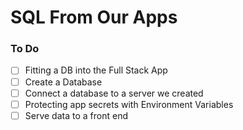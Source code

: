# SQL From Our Apps

### To Do

- [ ] Fitting a DB into the Full Stack App
- [ ] Create a Database
- [ ] Connect a database to a server we created
- [ ] Protecting app secrets with Environment Variables
- [ ] Serve data to a front end
